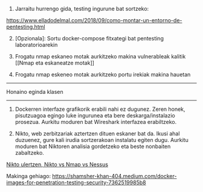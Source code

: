 
1. Jarraitu hurrengo gida, testing ingurune bat sortzeko:

https://www.elladodelmal.com/2018/09/como-montar-un-entorno-de-pentesting.html

2. [Opzionala]: Sortu docker-compose fitxategi bat pentesting laboratorioarekin

3. Frogatu nmap eskaneo motak aurkitzeko makina vulnerableak kalitik [[Nmap eta eskaneatze motak]]

4. Frogatu nmap eskeneo motak aurkitzeko portu irekiak makina hauetan

--- 
Honaino eginda klasen

---

1. Dockerren interfaze grafikorik erabili nahi ez dugunez. Zeren honek, pisutzuagoa egingo luke ingurunea eta bere deskarga/instalazio prosezua. Aurkitu moduren bat Wireshark interfazea erabiltzeko.


2. Nikto, web zerbitzariak aztertzen dituen eskaner bat da. Ikusi ahal duzuenez, gure kali irudia sortzerakoan instalatu egiten dugu. Aurkitu moduren bat Niktoren analisia gordetzeko eta beste nonbaiten zabaltzeko.

[Nikto ulertzen, Nikto vs Nmap vs Nessus](https://ciberseguridad.com/herramientas/software/nikto/)


Makinga gehiago:
https://shamsher-khan-404.medium.com/docker-images-for-penetration-testing-security-7362519985b8